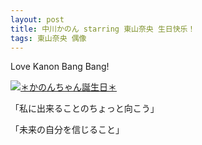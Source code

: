 ```yaml
---
layout: post
title: 中川かのん starring 東山奈央 生日快乐！
tags: 東山奈央 偶像
---
```


Love Kanon Bang Bang!

[![＊かのんちゃん誕生日＊](http://intention-k.com/talent_blog/n2015.3.3.jpg)](http://intention-k.com/talent_blog/2015/03/post-15.html)

「私に出来ることのちょっと向こう」

「未来の自分を信じること」
